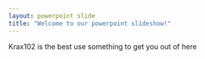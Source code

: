 ```yaml
---
layout: powerpoint slide
title: "Welcome to our powerpoint slideshow!"
---
```

Krax102 is the best
use something to get you out of here
